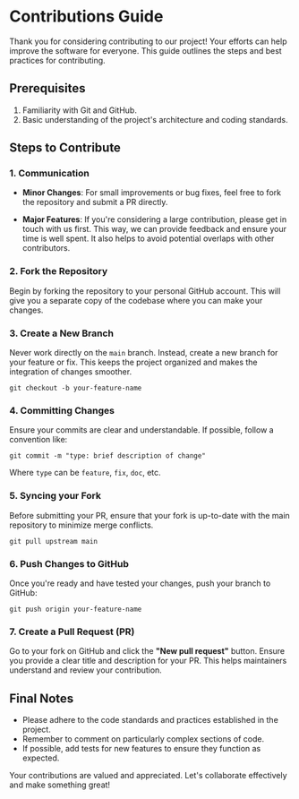 # Contributions Guide

Thank you for considering contributing to our project! Your efforts can help improve the software for everyone. This guide outlines the steps and best practices for contributing.

## Prerequisites

1. Familiarity with Git and GitHub.
2. Basic understanding of the project's architecture and coding standards.

## Steps to Contribute

### 1. Communication

- **Minor Changes**: For small improvements or bug fixes, feel free to fork the repository and submit a PR directly.

- **Major Features**: If you're considering a large contribution, please get in touch with us first. This way, we can provide feedback and ensure your time is well spent. It also helps to avoid potential overlaps with other contributors.

### 2. Fork the Repository

Begin by forking the repository to your personal GitHub account. This will give you a separate copy of the codebase where you can make your changes.

### 3. Create a New Branch

Never work directly on the `main` branch. Instead, create a new branch for your feature or fix. This keeps the project organized and makes the integration of changes smoother.

```shell
git checkout -b your-feature-name
```

### 4. Committing Changes

Ensure your commits are clear and understandable. If possible, follow a convention like:

```shell
git commit -m "type: brief description of change"
```

Where `type` can be `feature`, `fix`, `doc`, etc.

### 5. Syncing your Fork

Before submitting your PR, ensure that your fork is up-to-date with the main repository to minimize merge conflicts.

```shell
git pull upstream main
```

### 6. Push Changes to GitHub

Once you're ready and have tested your changes, push your branch to GitHub:

```shell
git push origin your-feature-name
```

### 7. Create a Pull Request (PR)

Go to your fork on GitHub and click the **"New pull request"** button. Ensure you provide a clear title and description for your PR. This helps maintainers understand and review your contribution.

## Final Notes

- Please adhere to the code standards and practices established in the project.
- Remember to comment on particularly complex sections of code.
- If possible, add tests for new features to ensure they function as expected.

Your contributions are valued and appreciated. Let's collaborate effectively and make something great!
